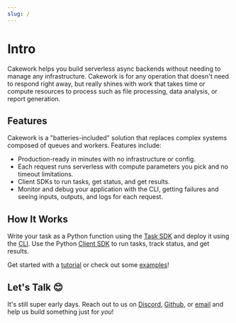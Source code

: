 ```yaml
---
slug: /
---
```


# Intro

Cakework helps you build serverless async backends without needing to manage any infrastructure. Cakework is for any operation that doesn't need to respond right away, but really shines with work that takes time or compute resources to process such as file processing, data analysis, or report generation.

## Features

Cakework is a "batteries-included" solution that replaces complex systems composed of queues and workers. Features include:
* Production-ready in minutes with no infrastructure or config.
* Each request runs serverless with compute parameters you pick and no timeout limitations.
* Client SDKs to run tasks, get status, and get results.
* Monitor and debug your application with the CLI, getting failures and seeing inputs, outputs, and logs for each request.

## How It Works

Write your task as a Python function using the [Task SDK](./reference/cakeworksdk/task/python/usage.md) and deploy it using the [CLI](./reference/cli/usage). Use the Python [Client SDK](./reference/cakeworksdk/client/python/usage.md) to run tasks, track status, and get results. 

Get started with a [tutorial](./gettingstarted) or check out some [examples](./examples)!

## Let's Talk 😊

It's still super early days. Reach out to us on [Discord](https://discord.gg/yB6GvheDcP), [Github](https://github.com/usecakework), or [email](mailto:eric@cakework.com) and help us build something just for *you*!
